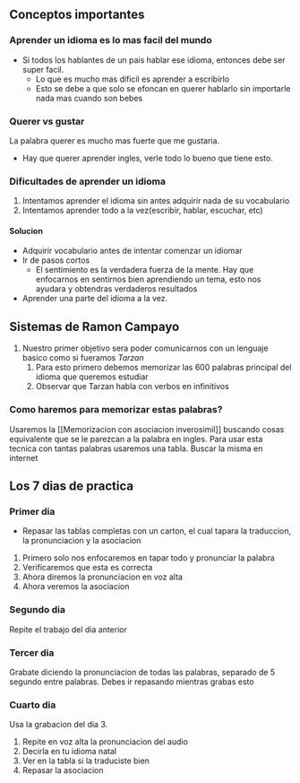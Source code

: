 ## Conceptos importantes
### Aprender un idioma es lo mas facil del mundo
- Si todos los hablantes de un pais hablar ese idioma, entonces debe ser super facil.
	- Lo que es mucho mas dificil es aprender a escribirlo
	- Esto se debe a que solo se efoncan en querer hablarlo sin importarle nada mas cuando son bebes
### Querer vs gustar
La palabra querer es mucho mas fuerte que me gustaria.
- Hay que querer aprender ingles, verle todo lo bueno que tiene esto.
### Dificultades de aprender un idioma
1. Intentamos aprender el idioma sin antes adquirir nada de su vocabulario
2. Intentamos aprender todo a la vez(escribir, hablar, escuchar, etc)
#### Solucion
- Adquirir vocabulario antes de intentar comenzar un idiomar
- Ir de pasos cortos
	- El sentimiento es la verdadera fuerza de la mente. Hay que enfocarnos en sentirnos bien aprendiendo un tema, esto nos ayudara y obtendras verdaderos resultados
- Aprender una parte del idioma a la vez.

## Sistemas de Ramon Campayo
1. Nuestro primer objetivo sera poder comunicarnos con un lenguaje basico como si fueramos *Tarzan*
	1. Para esto primero debemos memorizar las 600 palabras principal del idioma que queremos estudiar
	2. Observar que Tarzan habla con verbos en infinitivos
### Como haremos para memorizar estas palabras?
Usaremos la [[Memorizacion con asociacion inverosimil]] buscando cosas equivalente que se le parezcan a la palabra en ingles.
Para usar esta tecnica con tantas palabras usaremos una tabla. Buscar la misma en internet

## Los 7 dias de practica
### Primer dia
- Repasar las tablas completas con un carton, el cual tapara la traduccion, la pronunciacion y la asociacion
1. Primero solo nos enfocaremos en tapar todo y pronunciar la palabra
2. Verificaremos que esta es correcta
3. Ahora diremos la pronunciacion en voz alta
4. Ahora veremos la asociacion
### Segundo dia
Repite el trabajo del dia anterior
### Tercer dia
Grabate diciendo la pronunciacion de todas las palabras, separado de 5 segundo entre palabras. Debes ir repasando mientras grabas esto
### Cuarto dia
Usa la grabacion del dia 3.
1. Repite en voz alta la pronunciacion del audio
2. Decirla en tu idioma natal
3. Ver en la tabla si la traduciste bien
4. Repasar la asociacion